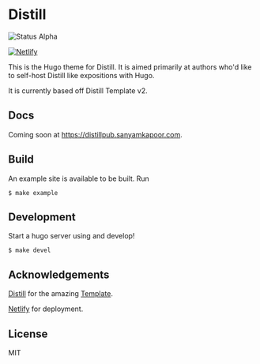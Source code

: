 # Distill

![Status Alpha](https://img.shields.io/badge/status-alpha-orange.svg)

[![Netlify](https://www.netlify.com/img/global/badges/netlify-color-bg.svg)](https://distillpub.sanyamkapoor.com/)

This is the Hugo theme for Distill. It is aimed primarily at
authors who'd like to self-host Distill like expositions
with Hugo. 

It is currently based off Distill Template v2.

## Docs

Coming soon at https://distillpub.sanyamkapoor.com.

## Build

An example site is available to be built. Run

```
$ make example
```

## Development

Start a hugo server using and develop!

```
$ make devel
```

## Acknowledgements

[Distill](https://distill.pub/) for the amazing [Template](https://github.com/distillpub/template).

[Netlify](https://www.netlify.com/) for deployment.

## License

MIT